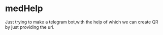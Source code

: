 # medHelp

Just trying to make a telegram bot,with the help of which we can create QR by just providing the url.
